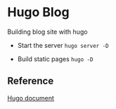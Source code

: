 # Hugo Blog

Building blog site with hugo

- Start the server
```hugo server -D```

- Build static pages
```hugo -D```

## Reference
[Hugo document](https://gohugo.io/documentation/)